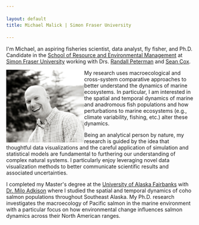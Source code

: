 ```yaml
---

layout: default 
title: Michael Malick | Simon Fraser University

---
```



I'm Michael, an aspiring fisheries scientist, data analyst,
fly fisher, and Ph.D. Candidate in the [School of Resource and
Environmental Management][REM] at [Simon Fraser University][SFU] working with
Drs. [Randall Peterman][RMP] and [Sean Cox][SPC].

<img src="images/michael_malick_nice.jpg" alt="Michael Malick" width="210" align="left"/>

My research uses macroecological and cross-system comparative approaches to
better understand the dynamics of marine ecosystems. In particular, I am
interested in the spatial and temporal dynamics of marine and anadromous fish
populations and how perturbations to marine ecosystems (e.g., climate
variability, fishing, etc.) alter these dynamics.

Being an analytical person by nature, my research is guided by the idea that
thoughtful data visualizations and the careful application of simulation and
statistical models are fundamental to furthering our understanding of complex
natural systems. I particularly enjoy leveraging novel data visualization
methods to better communicate scientific results and associated uncertainties.

I completed my Master's degree at the [University of Alaska Fairbanks][UAF] with
[Dr. Milo Adkison][MA] where I studied the spatial and temporal dynamics of coho
salmon populations throughout Southeast Alaska. My Ph.D. research investigates
the macroecology of Pacific salmon in the marine environment with a particular
focus on how environmental change influences salmon dynamics across their North
American ranges.


[REM]: http://www.rem.sfu.ca/
[RMP]: http://www.rem.sfu.ca/people/faculty/peterman/
[SPC]: http://www.rem.sfu.ca/people/faculty/seancox/
[SFU]: http://www.sfu.ca/
[UAF]: http://www.sfos.uaf.edu/
[MA]:  http://www.sfos.uaf.edu/directory/faculty/adkison/



<!-- Intro text until 27 Nov 2015

I'm Michael, a budding fisheries oceanographer, data analyst,
and Ph.D. Candidate in the [School of Resource and Environmental
Management][REM] at [Simon Fraser University][SFU] working with Drs.
[Randall Peterman][RMP] and [Sean Cox][SPC].

<img src="images/michael_malick_nice.jpg" alt="Michael Malick" width="210" align="left"/>

I am a very quantitative person and enjoy visualizing, simulating,
and modeling data. I love sharing my passion for all things
quantitative and teach several workshops on using the [R programming
environment][R] for data analysis and visualization. 

My academic research interests revolve around the spatial and
temporal dynamics of marine fish populations and how climate
variability influences these dynamics. My research covers a broad
array of disciplines including, ecology, oceanography, natural
resource management, statistics, modeling, and decision theory.

I completed my Master's degree at the [University of Alaska
Fairbanks][UAF] with [Dr. Milo Adkison][MA] where I studied the
effects of hatchery releases of pink and chum salmon on southeast
Alaska coho salmon through time and space. My Ph.D. research
investigates how variability in climate and ocean processes influence
the dynamics of Pacific salmon populations throughout North America
with a particular emphasis on understanding the mechanisms that link
large-scale climate variability and salmon productivity.

[REM]: http://www.rem.sfu.ca/
[RMP]: http://www.rem.sfu.ca/people/faculty/peterman/
[SPC]: http://www.rem.sfu.ca/people/faculty/seancox/
[SFU]: http://www.sfu.ca/
[UAF]: http://www.sfos.uaf.edu/
[MA]:  http://www.sfos.uaf.edu/directory/faculty/adkison/
[R]:   http://www.r-project.org/ 

-->

